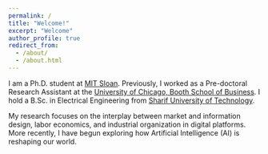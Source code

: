 ```yaml
---
permalink: /
title: "Welcome!"
excerpt: "Welcome"
author_profile: true
redirect_from: 
  - /about/
  - /about.html
---
```



I am a Ph.D. student at [MIT Sloan](https://mitsloan.mit.edu). Previously, I worked as a Pre-doctoral Research Assistant at the [University of Chicago, Booth School of Business](https://www.chicagobooth.edu). I hold a B.Sc. in Electrical Engineering from [Sharif University of Technology](https://en.sharif.edu).

My research focuses on the interplay between market and information design, labor economics, and industrial organization in digital platforms. More recently, I have begun exploring how Artificial Intelligence (AI) is reshaping our world.

<!---
I have also worked on topics related to market microstructure, household finance, and the economics of cryptocurrencies.
-->
